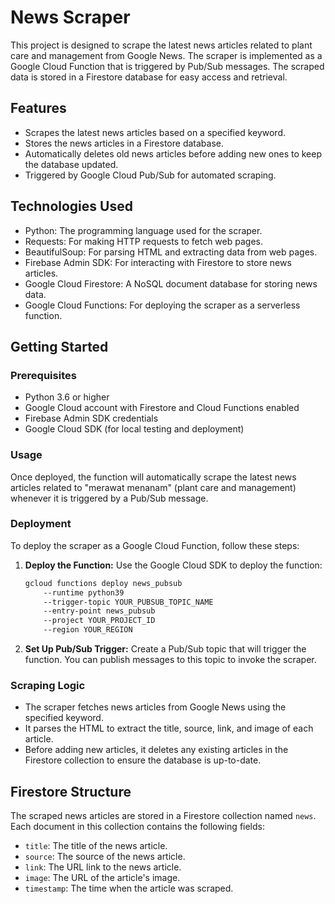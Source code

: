 # News Scraper

This project is designed to scrape the latest news articles related to plant care and management from Google News. The scraper is implemented as a Google Cloud Function that is triggered by Pub/Sub messages. The scraped data is stored in a Firestore database for easy access and retrieval.

## Features

- Scrapes the latest news articles based on a specified keyword.
- Stores the news articles in a Firestore database.
- Automatically deletes old news articles before adding new ones to keep the database updated.
- Triggered by Google Cloud Pub/Sub for automated scraping.

## Technologies Used

- Python: The programming language used for the scraper.
- Requests: For making HTTP requests to fetch web pages.
- BeautifulSoup: For parsing HTML and extracting data from web pages.
- Firebase Admin SDK: For interacting with Firestore to store news articles.
- Google Cloud Firestore: A NoSQL document database for storing news data.
- Google Cloud Functions: For deploying the scraper as a serverless function.

## Getting Started

### Prerequisites

- Python 3.6 or higher
- Google Cloud account with Firestore and Cloud Functions enabled
- Firebase Admin SDK credentials
- Google Cloud SDK (for local testing and deployment)

### Usage

Once deployed, the function will automatically scrape the latest news articles related to "merawat menanam" (plant care and management) whenever it is triggered by a Pub/Sub message.

### Deployment

To deploy the scraper as a Google Cloud Function, follow these steps:

1. **Deploy the Function:**
   Use the Google Cloud SDK to deploy the function:
    ```bash
    gcloud functions deploy news_pubsub
        --runtime python39
        --trigger-topic YOUR_PUBSUB_TOPIC_NAME
        --entry-point news_pubsub
        --project YOUR_PROJECT_ID
        --region YOUR_REGION
    ```

2. **Set Up Pub/Sub Trigger:**
   Create a Pub/Sub topic that will trigger the function. You can publish messages to this topic to invoke the scraper.

### Scraping Logic

- The scraper fetches news articles from Google News using the specified keyword.
- It parses the HTML to extract the title, source, link, and image of each article.
- Before adding new articles, it deletes any existing articles in the Firestore collection to ensure the database is up-to-date.

## Firestore Structure

The scraped news articles are stored in a Firestore collection named `news`. Each document in this collection contains the following fields:
- `title`: The title of the news article.
- `source`: The source of the news article.
- `link`: The URL link to the news article.
- `image`: The URL of the article's image.
- `timestamp`: The time when the article was scraped.
